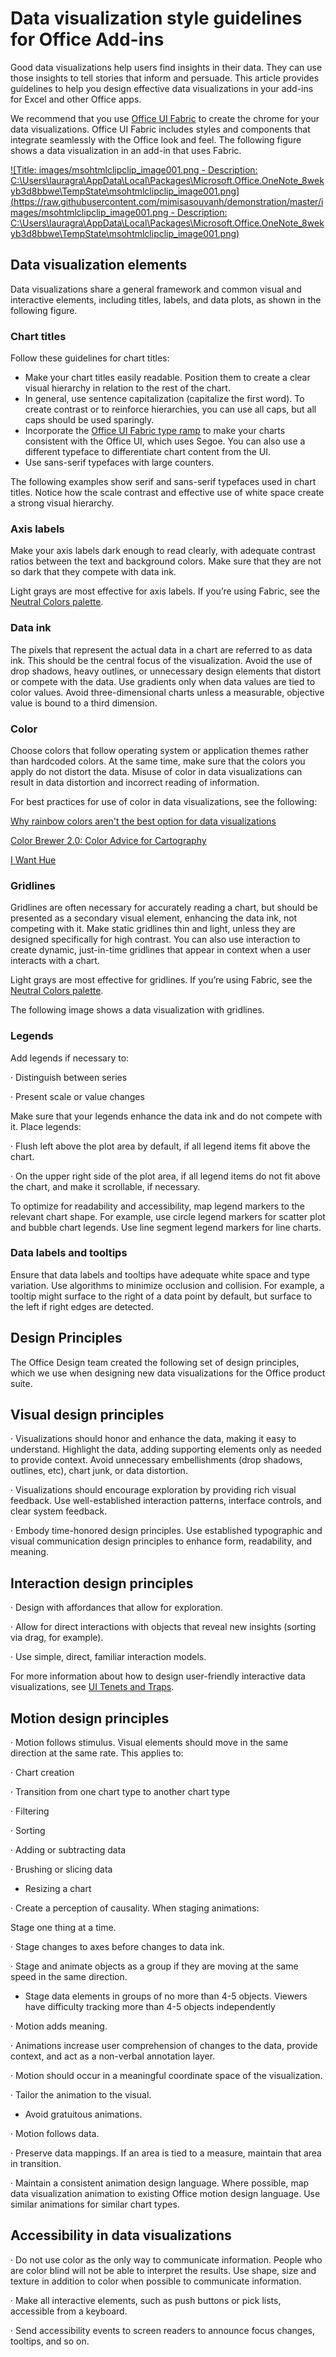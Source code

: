 
# Data visualization style guidelines for Office Add-ins

Good data visualizations help users find insights in their data. They can use those insights to tell stories that inform and persuade. This article provides guidelines to help you design effective data visualizations in your add-ins for Excel and other Office apps.

We recommend that you use [Office UI Fabric](http://odux/fabric/?page=overview) to create the chrome for your data visualizations. Office UI Fabric includes styles and components that integrate seamlessly with the Office look and feel. The following figure shows a data visualization in an add-in that uses Fabric.

[![Title: images/msohtmlclipclip_image001.png - Description: C:\Users\lauragra\AppData\Local\Packages\Microsoft.Office.OneNote_8wekyb3d8bbwe\TempState\msohtmlclipclip_image001.png](https://raw.githubusercontent.com/mimisasouvanh/demonstration/master/images/msohtmlclipclip_image001.png - Description: C:\Users\lauragra\AppData\Local\Packages\Microsoft.Office.OneNote_8wekyb3d8bbwe\TempState\msohtmlclipclip_image001.png)](https://raw.githubusercontent.com/mimisasouvanh/demonstration/master/images/msohtmlclipclip_image001.png)

## Data visualization elements

Data visualizations share a general framework and common visual and interactive elements, including titles, labels, and data plots, as shown in the following figure.

### Chart titles

Follow these guidelines for chart titles:

*   Make your chart titles easily readable. Position them to create a clear visual hierarchy in relation to the rest of the chart.
*   In general, use sentence capitalization (capitalize the first word). To create contrast or to reinforce hierarchies, you can use all caps, but all caps should be used sparingly.
*   Incorporate the [Office UI Fabric type ramp](http://odux/fabric/?page=features) to make your charts consistent with the Office UI, which uses Segoe. You can also use a different typeface to differentiate chart content from the UI.
*   Use sans-serif typefaces with large counters.

The following examples show serif and sans-serif typefaces used in chart titles. Notice how the scale contrast and effective use of white space create a strong visual hierarchy.

### Axis labels

Make your axis labels dark enough to read clearly, with adequate contrast ratios between the text and background colors. Make sure that they are not so dark that they compete with data ink.

Light grays are most effective for axis labels. If you’re using Fabric, see the [Neutral Colors palette](http://odux/fabric/?page=features).

### Data ink

The pixels that represent the actual data in a chart are referred to as data ink. This should be the central focus of the visualization. Avoid the use of drop shadows, heavy outlines, or unnecessary design elements that distort or compete with the data. Use gradients only when data values are tied to color values. Avoid three-dimensional charts unless a measurable, objective value is bound to a third dimension.

### Color

Choose colors that follow operating system or application themes rather than hardcoded colors. At the same time, make sure that the colors you apply do not distort the data. Misuse of color in data visualizations can result in data distortion and incorrect reading of information.

For best practices for use of color in data visualizations, see the following:

[Why rainbow colors aren't the best option for data visualizations](http://www.poynter.org/2013/why-rainbow-colors-arent-always-the-best-options-for-data-visualizations/224413/)

[Color Brewer 2.0: Color Advice for Cartography](http://colorbrewer2.org/)

[I Want Hue](http://tools.medialab.sciences-po.fr/iwanthue/)

### Gridlines

Gridlines are often necessary for accurately reading a chart, but should be presented as a secondary visual element, enhancing the data ink, not competing with it. Make static gridlines thin and light, unless they are designed specifically for high contrast. You can also use interaction to create dynamic, just-in-time gridlines that appear in context when a user interacts with a chart.

Light grays are most effective for gridlines. If you’re using Fabric, see the [Neutral Colors palette](http://odux/fabric/?page=features).

The following image shows a data visualization with gridlines.

### Legends

Add legends if necessary to:

·<span></span> Distinguish between series

·<span></span> Present scale or value changes

Make sure that your legends enhance the data ink and do not compete with it. Place legends:

·<span></span> Flush left above the plot area by default, if all legend items fit above the chart.

·<span></span> On the upper right side of the plot area, if all legend items do not fit above the chart, and make it scrollable, if necessary.

To optimize for readability and accessibility, map legend markers to the relevant chart shape. For example, use circle legend markers for scatter plot and bubble chart legends. Use line segment legend markers for line charts.

### Data labels and tooltips

Ensure that data labels and tooltips have adequate white space and type variation. Use algorithms to minimize occlusion and collision. For example, a tooltip might surface to the right of a data point by default, but surface to the left if right edges are detected.

## Design Principles

The Office Design team created the following set of design principles, which we use when designing new data visualizations for the Office product suite.

## Visual design principles

·<span></span> Visualizations should honor and enhance the data, making it easy to understand. Highlight the data, adding supporting elements only as needed to provide context. Avoid unnecessary embellishments (drop shadows, outlines, etc), chart junk, or data distortion.

·<span></span> Visualizations should encourage exploration by providing rich visual feedback. Use well-established interaction patterns, interface controls, and clear system feedback.

·<span></span> Embody time-honored design principles. Use established typographic and visual communication design principles to enhance form, readability, and meaning.

## Interaction design principles

·<span></span> Design with affordances that allow for exploration.

·<span></span> Allow for direct interactions with objects that reveal new insights (sorting via drag, for example).

·<span></span> Use simple, direct, familiar interaction models.

For more information about how to design user-friendly interactive data visualizations, see [UI Tenets and Traps](http://uitraps.com/).

## Motion design principles

·<span></span> Motion follows stimulus. Visual elements should move in the same direction at the same rate. This applies to:

·<span></span> Chart creation

·<span></span> Transition from one chart type to another chart type

·<span></span> Filtering

·<span></span> Sorting

·<span></span> Adding or subtracting data

·<span></span> Brushing or slicing data

 *   Resizing a chart

·<span></span> Create a perception of causality. When staging animations:

Stage one thing at a time. 

·<span></span> Stage changes to axes before changes to data ink.

·<span></span> Stage and animate objects as a group if they are moving at the same speed in the same direction.

 *   Stage data elements in groups of no more than 4-5 objects. Viewers have difficulty tracking more than 4-5 objects independently

·<span></span> Motion adds meaning.

·<span></span> Animations increase user comprehension of changes to the data, provide context, and act as a non-verbal annotation layer.

·<span></span> Motion should occur in a meaningful coordinate space of the visualization.

·<span></span> Tailor the animation to the visual. 

 *   Avoid gratuitous animations.

·<span></span> Motion follows data.

·<span></span> Preserve data mappings. If an area is tied to a measure, maintain that area in transition.

·<span></span> Maintain a consistent animation design language. Where possible, map data visualization animation to existing Office motion design language. Use similar animations for similar chart types.

## Accessibility in data visualizations

·<span></span> Do not use color as the only way to communicate information. People who are color blind will not be able to interpret the results. Use shape, size and texture in addition to color when possible to communicate information.

·<span></span> Make all interactive elements, such as push buttons or pick lists, accessible from a keyboard.

·<span></span> Send accessibility events to screen readers to announce focus changes, tooltips, and so on.
